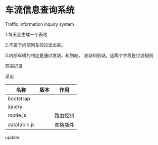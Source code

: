 # 车流信息查询系统
Traffic information inquiry system


1.每天会生成一个表格

2.不属于内部列车的过滤出来。

3.内部车辆的判定是通过发站，和到站。  发站和到站，这两个字段是过滤规则



前端记录

采用

|名称|版本|作用|
|----|------|------|
|bootstrap|||
|jquery|||
|routie.js||路由控制|
|datatable.js||表格插件|

update